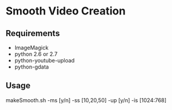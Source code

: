Smooth Video Creation
=====================


## Requirements
* ImageMagick
* python 2.6 or 2.7
* python-youtube-upload
* python-gdata


## Usage
makeSmooth.sh -ms [y/n] -ss [10,20,50] -up [y/n] -is [1024:768]
